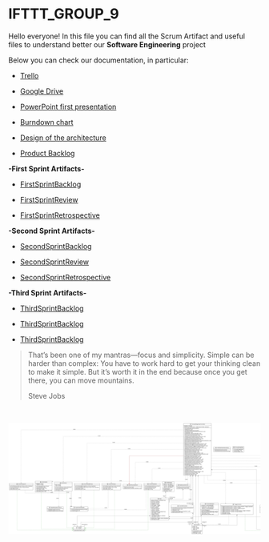 # IFTTT_GROUP_9

Hello everyone! In this file you can find all the Scrum Artifact and useful files to understand better our ******Software Engineering****** project

Below you can check our documentation, in particular:

* [Trello](https://trello.com/b/6Ul93WV1/project-work)
  
* [Google Drive](https://drive.google.com/drive/folders/1VkRw4ODrhOaejddQyeOZ3ovXW9UYLTwE?usp=sharing)

* [PowerPoint first presentation](https://docs.google.com/presentation/d/1s5dNPeeb9GDX-69nq0G6VtIf82741l3t/edit?usp=drive_link&ouid=104508030704024094929&rtpof=true&sd=true)

* [Burndown chart](https://docs.google.com/spreadsheets/d/1-dTMPlXCOvI4Xhb1cHiEuXfK_DByB6Lb/edit?usp=drive_link&ouid=104508030704024094929&rtpof=true&sd=true) 

* [Design of the architecture](https://drive.google.com/file/d/1R0g6mH-w3gTcMtFX7BWPOvjzFV6F3SsN/view?usp=drive_link)  

* [Product Backlog](https://docs.google.com/spreadsheets/d/1E_a1pODM5wcPadScc6v-flNTYtQuco1rU04QWlM8olc/edit?usp=sharing) 

**-First Sprint Artifacts-**

* [FirstSprintBacklog](https://docs.google.com/spreadsheets/d/1TEhIiIdwdmEaRiLmnSJNmHXoK-jn6P64Wqg2PT2UCvM/edit#gid=0)

* [FirstSprintReview](https://docs.google.com/document/d/1obMHVX_5wL8yrKnWu5RzWvBMyrhQ6i9QQ1lKQuWlqmM/edit#heading=h.ca4uuvqa0s8c)

* [FirstSprintRetrospective](https://docs.google.com/document/d/1zfLAGKisEryrYpPd2dxnsctBbLt6Tgd4xMtChPNrTew/edit?usp=drive_link)

**-Second Sprint Artifacts-**

* [SecondSprintBacklog](https://docs.google.com/spreadsheets/d/1bD9_ZOfFEPyzp1oblu_rukjx_H_YzaUSqJE9Sq7Gfyo/edit#gid=0)

* [SecondSprintReview](https://docs.google.com/document/d/15XlL1gZ-Yak0XkwGzel8OvXpN6-hJnHM2yasSkrTV2I/edit#heading=h.ca4uuvqa0s8c)

* [SecondSprintRetrospective](https://docs.google.com/document/d/1m7eObSMRymUMgdVLmM_xofN-HV2wJfSZsUAU6nx-7Jc/edit)
&nbsp;

**-Third Sprint Artifacts-**

* [ThirdSprintBacklog](https://docs.google.com/spreadsheets/d/1bD9_ZOfFEPyzp1oblu_rukjx_H_YzaUSqJE9Sq7Gfyo/edit#gid=0)

* [ThirdSprintBacklog](https://docs.google.com/document/d/15XlL1gZ-Yak0XkwGzel8OvXpN6-hJnHM2yasSkrTV2I/edit#heading=h.ca4uuvqa0s8c)

* [ThirdSprintBacklog](https://docs.google.com/document/d/1m7eObSMRymUMgdVLmM_xofN-HV2wJfSZsUAU6nx-7Jc/edit)
&nbsp;

>That’s been one of my mantras—focus and simplicity. Simple can be harder than complex: You have to work hard to get your thinking clean to make it simple. But it’s worth it in the end because once you get there, you can move mountains.
>
>Steve Jobs


&nbsp;


<picture>
    <source type="image/png" media="(prefers-color-scheme: dark)">
    <img width=888 src="https://github.com/Tano37/IFTTT_GROUP_9/blob/master/UML.jpg">
</picture>
